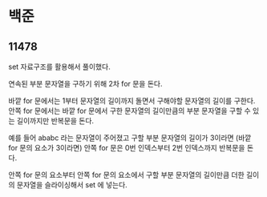 # 백준

## 11478

set 자료구조를 활용해서 풀이했다.

연속된 부분 문자열을 구하기 위해 2차 for 문을 돈다. 

바깥 for 문에서는 1부터 문자열의 길이까지 돌면서 구해야할 문자열의 길이를 구한다. 안쪽 for 문에서는 바깥 for 문에서 구한 문자열의 길이만큼의 부분 문자열을 구할 수 있는 길이까지만 반복문을 돈다.

예를 들어 ababc 라는 문자열이 주어졌고 구할 부분 문자열의 길이가 3이라면 (바깥 for 문의 요소가 3이라면) 안쪽 for 문은 0번 인덱스부터 2번 인덱스까지 반복문을 돈다.

안쪽 for 문의 요소부터 안쪽 for 문의 요소에서 구할 부분 문자열의 길이만큼 더한 길이의 문자열을 슬라이싱해서 set 에 넣는다.